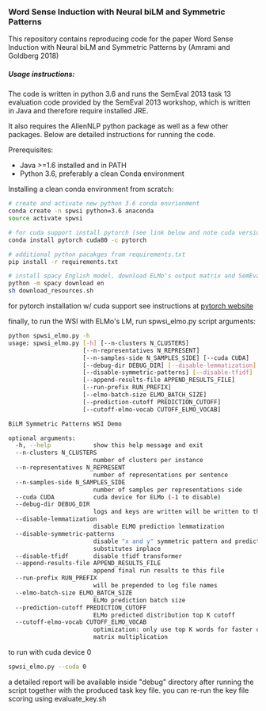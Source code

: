### Word Sense Induction with Neural biLM and Symmetric Patterns

This repository contains reproducing code for the paper Word Sense Induction with Neural biLM and Symmetric Patterns by (Amrami and Goldberg 2018)

##### Usage instructions:
The code is written in python 3.6 and runs the SemEval 2013 task 13
evaluation code provided by the SemEval 2013 workshop, which is written in Java and therefore require installed JRE.

It also requires the AllenNLP python package as well as a few other packages.
Below are detailed instructions for running the code.


Prerequisites:

* Java >=1.6 installed and in PATH
* Python 3.6, preferably a clean Conda environment

Installing a clean conda environment from scratch:
```bash
# create and activate new python 3.6 conda envrionment
conda create -n spwsi python=3.6 anaconda
source activate spwsi

# for cuda support install pytorch (see link below and note cuda version)
conda install pytorch cuda80 -c pytorch

# additional python pacakges from requirements.txt
pip install -r requirements.txt

# install spacy English model, download ELMo's output matrix and SemEval 2013 task code
python -m spacy download en
sh download_resources.sh
```

 for pytorch installation w/ cuda support see instructions at [pytorch website](https://pytorch.org/)

finally, to run the WSI with ELMo's LM, run spwsi_elmo.py
script arguments:
```bash
python spwsi_elmo.py -h
usage: spwsi_elmo.py [-h] [--n-clusters N_CLUSTERS]
                     [--n-representatives N_REPRESENT]
                     [--n-samples-side N_SAMPLES_SIDE] [--cuda CUDA]
                     [--debug-dir DEBUG_DIR] [--disable-lemmatization]
                     [--disable-symmetric-patterns] [--disable-tfidf]
                     [--append-results-file APPEND_RESULTS_FILE]
                     [--run-prefix RUN_PREFIX]
                     [--elmo-batch-size ELMO_BATCH_SIZE]
                     [--prediction-cutoff PREDICTION_CUTOFF]
                     [--cutoff-elmo-vocab CUTOFF_ELMO_VOCAB]

BiLM Symmetric Patterns WSI Demo

optional arguments:
  -h, --help            show this help message and exit
  --n-clusters N_CLUSTERS
                        number of clusters per instance
  --n-representatives N_REPRESENT
                        number of representations per sentence
  --n-samples-side N_SAMPLES_SIDE
                        number of samples per representations side
  --cuda CUDA           cuda device for ELMo (-1 to disable)
  --debug-dir DEBUG_DIR
                        logs and keys are written will be written to this dir
  --disable-lemmatization
                        disable ELMO prediction lemmatization
  --disable-symmetric-patterns
                        disable "x and y" symmetric pattern and predict
                        substitutes inplace
  --disable-tfidf       disable tfidf transformer
  --append-results-file APPEND_RESULTS_FILE
                        append final run results to this file
  --run-prefix RUN_PREFIX
                        will be prepended to log file names
  --elmo-batch-size ELMO_BATCH_SIZE
                        ELMo prediction batch size
  --prediction-cutoff PREDICTION_CUTOFF
                        ELMo predicted distribution top K cutoff
  --cutoff-elmo-vocab CUTOFF_ELMO_VOCAB
                        optimization: only use top K words for faster output
                        matrix multiplication
```

to run with cuda device 0
```bash
spwsi_elmo.py --cuda 0
```

a detailed report will be available inside "debug" directory after running the script together with the produced task key file.
you can re-run the key file scoring using evaluate_key.sh
